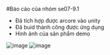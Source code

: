 #Báo cáo của nhóm se07-9.1
-	Đã tích hợp được arcore vào unity
-	Đã buid thành công được ứng dụng
-	Hình ảnh của sản phẩm demo


![image](https://user-images.githubusercontent.com/82360094/138741658-da1acacd-e1e6-459a-b671-4a28f5c8f3fa.png)
![image](https://user-images.githubusercontent.com/82360094/138741669-ffbaab71-ae38-4ab4-b884-19681dab7a54.png)
